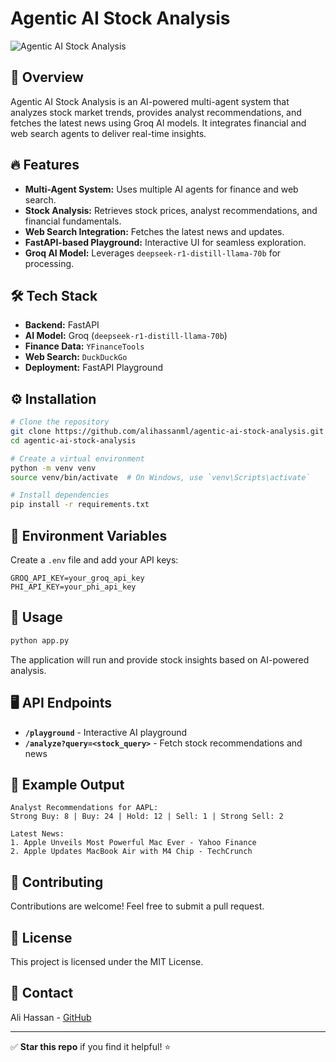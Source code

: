 # Agentic AI Stock Analysis

![Agentic AI Stock Analysis](https://your-image-url.com/banner.png)

## 🚀 Overview
Agentic AI Stock Analysis is an AI-powered multi-agent system that analyzes stock market trends, provides analyst recommendations, and fetches the latest news using Groq AI models. It integrates financial and web search agents to deliver real-time insights.

## 🔥 Features
- **Multi-Agent System:** Uses multiple AI agents for finance and web search.
- **Stock Analysis:** Retrieves stock prices, analyst recommendations, and financial fundamentals.
- **Web Search Integration:** Fetches the latest news and updates.
- **FastAPI-based Playground:** Interactive UI for seamless exploration.
- **Groq AI Model:** Leverages `deepseek-r1-distill-llama-70b` for processing.

## 🛠 Tech Stack
- **Backend:** FastAPI
- **AI Model:** Groq (`deepseek-r1-distill-llama-70b`)
- **Finance Data:** `YFinanceTools`
- **Web Search:** `DuckDuckGo`
- **Deployment:** FastAPI Playground

## ⚙️ Installation
```bash
# Clone the repository
git clone https://github.com/alihassanml/agentic-ai-stock-analysis.git
cd agentic-ai-stock-analysis

# Create a virtual environment
python -m venv venv
source venv/bin/activate  # On Windows, use `venv\Scripts\activate`

# Install dependencies
pip install -r requirements.txt
```

## 🔑 Environment Variables
Create a `.env` file and add your API keys:
```env
GROQ_API_KEY=your_groq_api_key
PHI_API_KEY=your_phi_api_key
```

## 🚀 Usage
```bash
python app.py
```
The application will run and provide stock insights based on AI-powered analysis.

## 🖥️ API Endpoints
- **`/playground`** - Interactive AI playground
- **`/analyze?query=<stock_query>`** - Fetch stock recommendations and news

## 📝 Example Output
```
Analyst Recommendations for AAPL:
Strong Buy: 8 | Buy: 24 | Hold: 12 | Sell: 1 | Strong Sell: 2

Latest News:
1. Apple Unveils Most Powerful Mac Ever - Yahoo Finance
2. Apple Updates MacBook Air with M4 Chip - TechCrunch
```

## 🤖 Contributing
Contributions are welcome! Feel free to submit a pull request.

## 📜 License
This project is licensed under the MIT License.

## 📧 Contact
Ali Hassan - [GitHub](https://github.com/alihassanml)

---
✅ **Star this repo** if you find it helpful! ⭐

